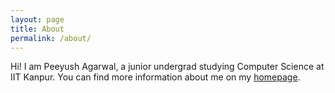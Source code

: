 ```yaml
---
layout: page
title: About
permalink: /about/
---
```


Hi! I am Peeyush Agarwal, a junior undergrad studying Computer Science at IIT Kanpur. You can find more information about me on my [homepage](http://home.iitk.ac.in/~peeyusha).
